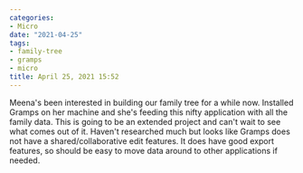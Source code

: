 ```yaml
---
categories:
- Micro
date: "2021-04-25"
tags:
- family-tree
- gramps
- micro
title: April 25, 2021 15:52
---
```


Meena's been interested in building our family tree for a while now. Installed Gramps on her machine and she's feeding this nifty application with all the family data. This is going to be an extended project and can't wait to see what comes out of it. Haven't researched much but looks like Gramps does not have a shared/collaborative edit features. It does have good export features, so should be easy to move data around to other applications if needed.
